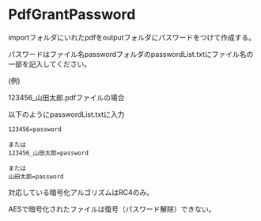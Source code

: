 # PdfGrantPassword


importフォルダにいれたpdfをoutputフォルダにパスワードをつけて作成する。


パスワードはファイル名passwordフォルダのpasswordList.txtにファイル名の一部を記入してください。


(例)

123456_山田太郎.pdfファイルの場合

以下のようにpasswordList.txtに入力

```
123456=password

または
123456_山田太郎=password

または
山田太郎=password
```


対応している暗号化アルゴリズムはRC4のみ。

AESで暗号化されたファイルは復号（パスワード解除）できない。
